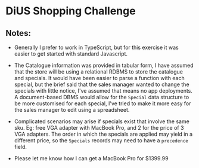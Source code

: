 # DiUS Shopping Challenge

## Notes: 
- Generally I prefer to work in TypeScript, but for this exercise
it was easier to get started with standard Javascript.
  
- The Catalogue information was provided in tabular form, 
  I have assumed that the store will be using a relational RDBMS to store the catalogue and specials. 
  It would have been easier to parse a function with each special, but the brief said that 
  the sales manager wanted to change the specials with little notice, I've assumed that means no app deployments.
  A document-based DBMS would allow for the `Special` data structure to be more 
  customised for each special, I've tried to make it more easy for the sales manager
  to edit using a spreadsheet.

- Complicated scenarios may arise if specials exist that involve the same sku.
  Eg: free VGA adapter with MacBook Pro, and 2 for the price of 3 VGA adapters.
  The order in which the specials are applied may yield in a different price, so
  the `Specials` records may need to have a `precedence` field.
  
- Please let me know how I can get a MacBook Pro for $1399.99
